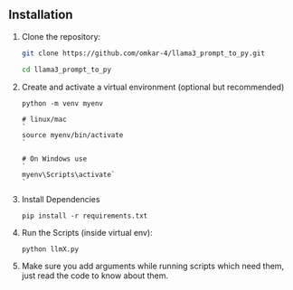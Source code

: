 ## Installation

1. Clone the repository:

    ```bash
   git clone https://github.com/omkar-4/llama3_prompt_to_py.git
   
   cd llama3_prompt_to_py
    ```

2. Create and activate a virtual environment (optional but recommended)
    ```
    python -m venv myenv

    # linux/mac
    `
    source myenv/bin/activate
    `

    # On Windows use
    `
    myenv\Scripts\activate`
    `
    ```
3. Install Dependencies

    ```
    pip install -r requirements.txt
    ```

4. Run the Scripts (inside virtual env):
    ```
    python llmX.py
    ```
5. Make sure you add arguments while running scripts which need them, just read the code to know about them.